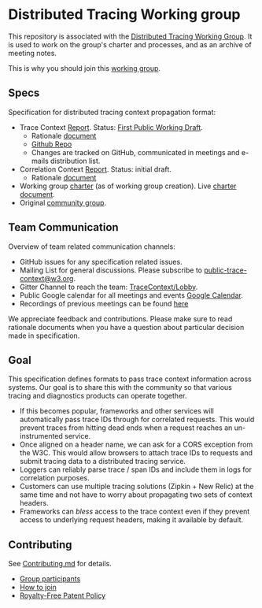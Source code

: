 # Distributed Tracing Working group

This repository is associated with the [Distributed Tracing Working
Group](https://www.w3.org/2018/distributed-tracing/). It is used to work on
the group's charter and processes, and as an archive of meeting notes.

This is why you should join this [working group](WELCOME.md).

## Specs

Specification for distributed tracing context propagation format:

- Trace Context
  [Report](https://w3c.github.io/trace-context/).
  Status: [First Public Working
  Draft](https://www.w3.org/2017/Process-20170301/#working-draft).
  - Rationale [document](https://github.com/w3c/trace-context/blob/master/spec/21-http_header_format_rationale.md)
  - [Github Repo](https://github.com/w3c/trace-context)
  - Changes are tracked on GitHub, communicated in meetings and e-mails
    distribution list.
- Correlation Context
  [Report](https://w3c.github.io/correlation-context/).
  Status: initial draft.
  - Rationale [document](https://github.com/w3c/correlation-context/blob/master/correlation_context/HTTP_HEADER_FORMAT_RATIONALE.md)
- Working group [charter](https://www.w3.org/2018/07/distributed-tracing.html) (as of working group creation). Live [charter document](https://w3c.github.io/distributed-tracing-wg/charter.html).
- Original [community group](https://www.w3.org/community/trace-context/).

## Team Communication

Overview of team related communication channels:

- GitHub issues for any specification related issues.
- Mailing List for general discussions. Please subscribe to
  [public-trace-context@w3.org](http://lists.w3.org/Archives/Public/public-trace-context/).
- Gitter Channel to reach the team:
  [TraceContext/Lobby](https://gitter.im/TraceContext/Lobby).
- Public Google calendar for all meetings and events [Google
  Calendar](https://calendar.google.com/calendar/embed?src=dynatrace.com_5a09qhua6fh7jb23h7vdjg6veg%40group.calendar.google.com).
- Recordings of previous meetings can be found [here](https://drive.google.com/drive/folders/1MQ-XnXVGjux2KH7FPp7mFGRDZHCx_HMH?usp=sharing)

We appreciate feedback and contributions. Please make sure to read rationale documents when you have a question about particular
decision made in specification.

## Goal

This specification defines formats to pass trace context information across systems. Our goal is
to share this with the community so that various tracing and diagnostics products can operate
together.

- If this becomes popular, frameworks and other services will automatically pass
  trace IDs through for correlated requests. This would prevent traces from
  hitting dead ends when a request reaches an un-instrumented service.
- Once aligned on a header name, we can ask for a CORS exception from the W3C.
  This would allow browsers to attach trace IDs to requests and submit tracing
  data to a distributed tracing service.
- Loggers can reliably parse trace / span IDs and include them in logs for
  correlation purposes.
- Customers can use multiple tracing solutions (Zipkin + New Relic) at the same
  time and not have to worry about propagating two sets of context headers.
- Frameworks can *bless* access to the trace context even if they prevent access
  to underlying request headers, making it available by default.

## Contributing

See [Contributing.md](CONTRIBUTING.md) for details.

- [Group participants](https://www.w3.org/2000/09/dbwg/details?group=108594&order=org&public=1)
- [How to join](https://www.w3.org/2004/01/pp-impl/108594/join)
- [Royalty-Free Patent Policy](https://www.w3.org/2004/01/pp-impl/108594/status)
